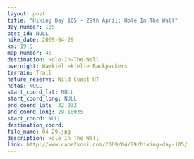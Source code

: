 ```yaml
---
layout: post
title: "Hiking Day 105 - 29th April: Hole In The Wall"                       
day_number: 105
post_id: NULL
hike_date: 2009-04-29
km: 19.5
map_number: 48
destination: Hole-In-The-Wall
overnight: Wamkieliekielie Backpackers
terrain: Trail
nature_reserve: Wild Coast HT
notes: NULL
start_coord_lat: NULL
start_coord_long: NULL
end_coord_lat: -32.032
end_coord_long: 29.10935
start_coord: NULL
destination_coord: 
file_name: 04-29.jpg
description: Hole In The Wall
link: http://www.cape2kosi.com/2009/04/29/hiking-day-105/
---
```

